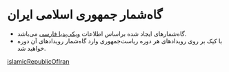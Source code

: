 # گاه‌شمار جمهوری اسلامی ایران
* گاه‌شمارهای ایجاد شده براساس اطلاعات [ویکی‌پدیا فارسی](https://w.wiki/ADih) می‌باشد.
* با کیک بر روی رویدادهای هر دوره ریاست‌جمهوری وارد گاه‌شمار رویداد‌های آن دوره خواهید شد.

[islamicRepublicOfIran](_timeline/_islamicRepublicOfIran/islamicRepublicOfIran.html ':include height=640px')
